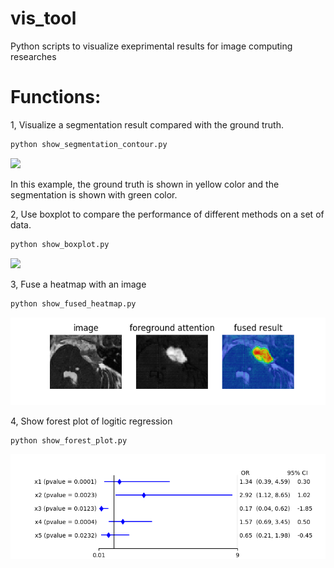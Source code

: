 # vis_tool
Python scripts to visualize exeprimental results for image computing researches

# Functions:
1, Visualize a segmentation result compared with the ground truth. 
```bash 
python show_segmentation_contour.py
```
<img src="./data/contour.png" width ="256">

In this example, the ground truth is shown in yellow color and the segmentation is shown with green color.


2, Use boxplot to compare the performance of different methods on a set of data.
```bash 
python show_boxplot.py
```
<img src="./data/performance_boxplot.png" width="256">

3, Fuse a heatmap with an image
```bash 
python show_fused_heatmap.py
```
<img src="./data/img_vs_example.png">

4, Show forest plot of logitic regression
```
python show_forest_plot.py
```
<img src="./data/forest_plot.png">